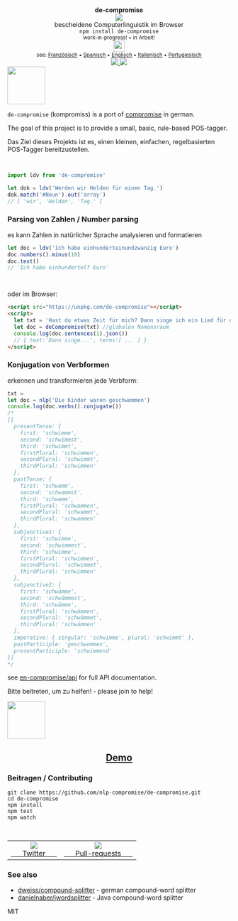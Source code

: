 <div align="center">
  <img height="15px" src="https://user-images.githubusercontent.com/399657/68221862-17ceb980-ffb8-11e9-87d4-7b30b6488f16.png"/>
  <div><b>de-compromise</b></div>
  <img src="https://user-images.githubusercontent.com/399657/68222691-6597f180-ffb9-11e9-8a32-a7f38aa8bded.png"/>
  <div>bescheidene Computerlinguistik im Browser</div>
  <div><code>npm install de-compromise</code></div>
  <div align="center">
    <sub>
      work-in-progress! •  in Arbeit!
    </sub>
  </div>
  <img height="25px" src="https://user-images.githubusercontent.com/399657/68221862-17ceb980-ffb8-11e9-87d4-7b30b6488f16.png"/>
  <div align="center">
    <sub>see: 
     <a href="https://github.com/nlp-compromise/fr-compromise">Französisch</a> • <a href="https://github.com/nlp-compromise/es-compromise">Spanisch</a>  • <a href="https://github.com/spencermountain/compromise">Englisch</a> • <a href="https://github.com/nlp-compromise/it-compromise">Italienisch</a> 
     • <a href="https://github.com/nlp-compromise/pt-compromise">Portugiesisch</a> 
    </sub>
  </div>
</div>

<div align="center">
  <div>
    <a href="https://npmjs.org/package/de-compromise">
    <img src="https://img.shields.io/npm/v/de-compromise.svg?style=flat-square" />
  </a>
  <!-- <a href="https://codecov.io/gh/spencermountain/de-compromise">
    <img src="https://codecov.io/gh/spencermountain/de-compromise/branch/master/graph/badge.svg" />
  </a> -->
  <a href="https://bundlephobia.com/result?p=de-compromise">
    <img src="https://badge-size.herokuapp.com/spencermountain/de-compromise/master/builds/de-compromise.min.js" />
  </a>
  </div>
</div>

<!-- spacer -->
<img height="85px" src="https://user-images.githubusercontent.com/399657/68221862-17ceb980-ffb8-11e9-87d4-7b30b6488f16.png"/>


`de-compromise` (kompromiss) is a port of [compromise](https://github.com/nlp-compromise/compromise) in german.

The goal of this project is to provide a small, basic, rule-based POS-tagger.

Das Ziel dieses Projekts ist es, einen kleinen, einfachen, regelbasierten POS-Tagger bereitzustellen.


<!-- spacer -->
<img height="15px" src="https://user-images.githubusercontent.com/399657/68221862-17ceb980-ffb8-11e9-87d4-7b30b6488f16.png"/>

```js
import ldv from 'de-compromise'

let dok = ldv('Werden wir Helden für einen Tag.')
dok.match('#Noun').out('array')
// [ 'wir', 'Helden', 'Tag.' ]
```

### Parsing von Zahlen / Number parsing
es kann Zahlen in natürlicher Sprache analysieren und formatieren
```js
let doc = ldv('Ich habe einhunderteinundzwanzig Euro')
doc.numbers().minus(10)
doc.text()
// 'Ich habe einhundertelf Euro'
```


<!-- spacer -->
<img height="15px" src="https://user-images.githubusercontent.com/399657/68221862-17ceb980-ffb8-11e9-87d4-7b30b6488f16.png"/>

oder im Browser:
```html
<script src="https://unpkg.com/de-compromise"></script>
<script>
  let txt = 'Hast du etwas Zeit für mich? Dann singe ich ein Lied für dich'
  let doc = deCompromise(txt) //globalen Namensraum
  console.log(doc.sentences(1).json())
  // { text:'Dann singe...', terms:[ ... ] }
</script>
```

### Konjugation von Verbformen
erkennen und transformieren jede Verbform:
```js
txt = 
let doc = nlp('Die Kinder waren geschwommen')
console.log(doc.verbs().conjugate())
/*
[{
  presentTense: {
    first: 'schwimme',
    second: 'schwimmst',
    third: 'schwimmt',
    firstPlural: 'schwimmen',
    secondPlural: 'schwimmt',
    thirdPlural: 'schwimmen'
  },
  pastTense: {
    first: 'schwamm',
    second: 'schwammst',
    third: 'schwamm',
    firstPlural: 'schwammen',
    secondPlural: 'schwammt',
    thirdPlural: 'schwammen'
  },
  subjunctive1: {
    first: 'schwimme',
    second: 'schwimmest',
    third: 'schwimme',
    firstPlural: 'schwimmen',
    secondPlural: 'schwimmet',
    thirdPlural: 'schwimmen'
  },
  subjunctive2: {
    first: 'schwämme',
    second: 'schwämmest',
    third: 'schwämme',
    firstPlural: 'schwämmen',
    secondPlural: 'schwämmet',
    thirdPlural: 'schwämmen'
  },
  imperative: { singular: 'schwimme', plural: 'schwimmt' },
  pastParticiple: 'geschwommen',
  presentParticiple: 'schwimmend'
}]
*/
```

see [en-compromise/api](https://github.com/spencermountain/compromise#api) for full API documentation.

Bitte beitreten, um zu helfen! - please join to help!

<!-- spacer -->
<img height="85px" src="https://user-images.githubusercontent.com/399657/68221862-17ceb980-ffb8-11e9-87d4-7b30b6488f16.png"/>

<h2 align="center">
  <a href="https://rawgit.com/nlp-compromise/de-compromise/master/demo/index.html">Demo</a>
</h2>




### Beitragen / Contributing
```
git clone https://github.com/nlp-compromise/de-compromise.git
cd de-compromise
npm install
npm test
npm watch
```


<!-- spacer -->
<img height="15px" src="https://user-images.githubusercontent.com/399657/68221862-17ceb980-ffb8-11e9-87d4-7b30b6488f16.png"/>

<table>
  <tr align="center">
    <td>
      <a href="https://www.twitter.com/compromisejs">
        <img src="https://cloud.githubusercontent.com/assets/399657/21956672/a30cf206-da53-11e6-8c6c-0995cf2aef62.jpg"/>
        <div>&nbsp; &nbsp; &nbsp; Twitter &nbsp; &nbsp; &nbsp; </div>
      </a>
    </td>
    <td>
      <a href="https://github.com/nlp-compromise/compromise/wiki/Contributing">
        <img src="https://cloud.githubusercontent.com/assets/399657/21956742/5985a89c-da55-11e6-87bc-4f0f1549d202.jpg"/>
        <div>&nbsp; &nbsp; &nbsp; Pull-requests &nbsp; &nbsp; &nbsp; </div>
      </a>
    </td>
  </tr>
</table>

### See also
* [dweiss/compound-splitter](https://github.com/dweiss/compound-splitter) - german compound-word splitter
* [danielnaber/jwordsplitter](https://github.com/danielnaber/jwordsplitter) - Java compound-word splitter

MIT
